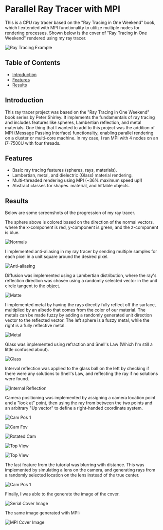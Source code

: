 # Parallel Ray Tracer with MPI

This is a CPU ray tracer based on the "Ray Tracing in One Weekend" book, which I extended with MPI functionality to utilize multiple nodes for rendering processes. Shown below is the cover of "Ray Tracing in One Weekend" rendered using my ray tracer.

![Ray Tracing Example](./media/13_cover_image.png)

## Table of Contents

- [Introduction](#introduction)
- [Features](#features)
- [Results](#results)

## Introduction

This ray tracer project was based on the "Ray Tracing in One Weekend" book series by Peter Shirley. It implements the fundamentals of ray tracing and includes features like spheres, Lambertian reflection, and metal materials. One thing that I wanted to add to this project was the addition of MPI (Message Passing Interface) functionality, enabling parallel rendering on a cluster or multi-core machine. In my case, I ran MPI with 4 nodes on an i7-7500U with four threads. 

## Features

- Basic ray tracing features (spheres, rays, materials).
- Lambertian, metal, and dielectric (Glass) material rendering.
- Multi-threaded rendering using MPI (~36% maximum speed up!)
- Abstract classes for shapes. material, and hittable objects.

## Results

Below are some screenshots of the progression of my ray tracer. 

The sphere above is colored based on the direction of the normal vectors, where the x-component is red, y-component is green, and the z-component is blue.

![Normals](./media/01_normals.png)

I implemented anti-aliasing in my ray tracer by sending multiple samples for each pixel in a unit square around the desired pixel. 

![Anti-aliasing](./media/02_antialiasing.png)

Diffusion was implemented using a Lambertian distribution, where the ray's reflection direction was chosen using a randomly selected vector in the unit circle tangent to the object. 

![Matte](./media/03_matte.png)

I implemented metal by having the rays directly fully reflect off the surface, multiplied by an albedo that comes from the color of our material. The metals can be made fuzzy by adding a randomly generated unit direction vector to the reflected vector. The left sphere is a fuzzy metal, while the right is a fully reflective metal. 

![Metal](./media/04_metal.png)

Glass was implemented using refraction and Snell's Law (Which I'm still a little confused about).

![Glass](./media/05_glass.png)

Interval reflection was applied to the glass ball on the left by checking if there were any solutions to Snell's Law, and reflecting the ray if no solutions were found. 

![Internal Reflection](./media/06_glass_with_internal_reflection.png)

Camera positioning was implemented by assigning a camera location point and a "look at" point, then using the ray from between the two points and an arbitrary "Up vector" to define a right-handed coordinate system. 

![Cam Pos 1](./media/07_cam_pos.png)

![Cam Fov](./media/08_cam_fov.png)

![Rotated Cam](./media/09_rotate_cam.png)

![Top View](./media/10_top_view.png)

![Top View](./media/11_straight.png)

The last feature from the tutorial was blurring with distance. This was implemented by simulating a lens on the camera, and generating rays from a randomly selected location on the lens instead of the true center. 

![Cam Pos 1](./media/12_with_blurring.png)

Finally, I was able to the generate the image of the cover. 

![Serial Cover Image](./media/13_cover_image.png)

The same image generated with MPI: 

![MPI Cover Image](./media/14_mpi_cover.png)
